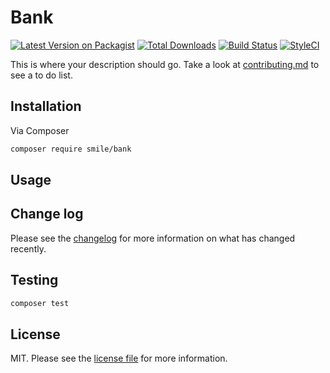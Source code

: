 # Bank

[![Latest Version on Packagist][ico-version]][link-packagist]
[![Total Downloads][ico-downloads]][link-downloads]
[![Build Status][ico-travis]][link-travis]
[![StyleCI][ico-styleci]][link-styleci]

This is where your description should go. Take a look at [contributing.md](contributing.md) to see a to do list.

## Installation

Via Composer

```bash
composer require smile/bank
```

## Usage

## Change log

Please see the [changelog](changelog.md) for more information on what has changed recently.

## Testing

```bash
composer test
```

## License

MIT. Please see the [license file](license.md) for more information.

[ico-version]: https://img.shields.io/packagist/v/smile/bank.svg?style=flat-square
[ico-downloads]: https://img.shields.io/packagist/dt/smile/bank.svg?style=flat-square
[ico-travis]: https://img.shields.io/travis/smile/bank/master.svg?style=flat-square
[ico-styleci]: https://styleci.io/repos/12345678/shield

[link-packagist]: https://packagist.org/packages/smile/bank
[link-downloads]: https://packagist.org/packages/smile/bank
[link-travis]: https://travis-ci.org/smile/bank
[link-styleci]: https://styleci.io/repos/12345678
[link-author]: https://github.com/smile
[link-contributors]: ../../contributors
